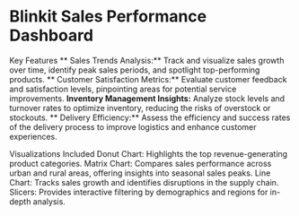 # Blinkit Sales Performance Dashboard

Key Features
 ** Sales Trends Analysis:** Track and visualize sales growth over time, identify peak sales periods, and spotlight top-performing products.
 ** Customer Satisfaction Metrics:** Evaluate customer feedback and satisfaction levels, pinpointing areas for potential service improvements.
 **Inventory Management Insights:** Analyze stock levels and turnover rates to optimize inventory, reducing the risks of overstock or stockouts.
 ** Delivery Efficiency:** Assess the efficiency and success rates of the delivery process to improve logistics and enhance customer experiences.

Visualizations Included
  Donut Chart: Highlights the top revenue-generating product categories.
  Matrix Chart: Compares sales performance across urban and rural areas, offering insights into seasonal sales peaks.
  Line Chart: Tracks sales growth and identifies disruptions in the supply chain.
  Slicers: Provides interactive filtering by demographics and regions for in-depth analysis.
 
